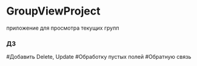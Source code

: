 # GroupViewProject
приложение для просмотра текущих групп


### ДЗ 
#Добавить Delete, Update 
#Обработку пустых полей
#Обратную связь 
